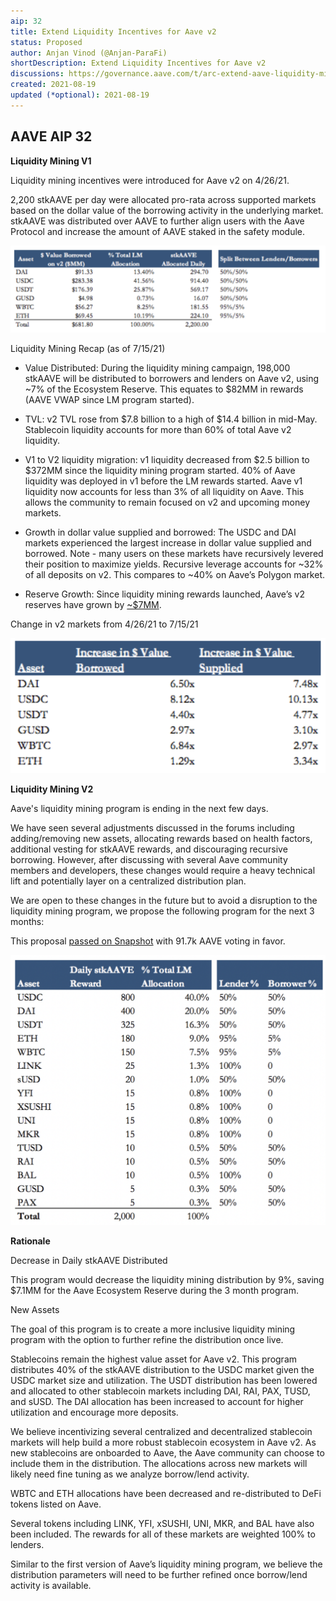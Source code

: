 ```yaml
---
aip: 32
title: Extend Liquidity Incentives for Aave v2
status: Proposed
author: Anjan Vinod (@Anjan-ParaFi)
shortDescription: Extend Liquidity Incentives for Aave v2
discussions: https://governance.aave.com/t/arc-extend-aave-liquidity-mining-rewards/4852
created: 2021-08-19
updated (*optional): 2021-08-19
---
```



## **AAVE AIP 32**

**Liquidity Mining V1**

Liquidity mining incentives were introduced for Aave v2 on 4/26/21.

2,200 stkAAVE per day were allocated pro-rata across supported markets based on the dollar value of the borrowing activity in the underlying market. stkAAVE was distributed over AAVE to further align users with the Aave Protocol and increase the amount of AAVE staked in the safety module.

![AAVE](../assets/AIP-32/v1-program.png)

Liquidity Mining Recap (as of 7/15/21)

-   Value Distributed: During the liquidity mining campaign, 198,000 stkAAVE will be distributed to borrowers and lenders on Aave v2, using ~7% of the Ecosystem Reserve. This equates to $82MM in rewards (AAVE VWAP since LM program started).

-   TVL: v2 TVL rose from $7.8 billion to a high of $14.4 billion in mid-May. Stablecoin liquidity accounts for more than 60% of total Aave v2 liquidity.

-   V1 to V2 liquidity migration: v1 liquidity decreased from $2.5 billion to $372MM since the liquidity mining program started. 40% of Aave liquidity was deployed in v1 before the LM rewards started. Aave v1 liquidity now accounts for less than 3% of all liquidity on Aave. This allows the community to remain focused on v2 and upcoming money markets.

-   Growth in dollar value supplied and borrowed: The USDC and DAI markets experienced the largest increase in dollar value supplied and borrowed. Note - many users on these markets have recursively levered their position to maximize yields. Recursive leverage accounts for ~32% of all deposits on v2. This compares to ~40% on Aave’s Polygon market.

-   Reserve Growth: Since liquidity mining rewards launched, Aave’s v2 reserves have grown by [~$7MM](https://etherscan.io/address/0x464c71f6c2f760dda6093dcb91c24c39e5d6e18c).


Change in v2 markets from 4/26/21 to 7/15/21

![AAVE](../assets/AIP-32/v1-recap.png)

**Liquidity Mining V2**

Aave's liquidity mining program is ending in the next few days.

We have seen several adjustments discussed in the forums including adding/removing new assets, allocating rewards based on health factors, additional vesting for stkAAVE rewards, and discouraging recursive borrowing. However, after discussing with several Aave community members and developers, these changes would require a heavy technical lift and potentially layer on a centralized distribution plan.

We are open to these changes in the future but to avoid a disruption to the liquidity mining program, we propose the following program for the next 3 months:

This proposal [passed on Snapshot](https://snapshot.org/#/aave.eth/proposal/QmeHAwW7XwUD3vqYLMRPF8MJiXkj2nnbRg1ae7mZ1SNQdm) with 91.7k AAVE voting in favor.

![AAVE](../assets/AIP-32/v2-program.png)

**Rationale**

Decrease in Daily stkAAVE Distributed

This program would decrease the liquidity mining distribution by 9%, saving $7.1MM for the Aave Ecosystem Reserve during the 3 month program.

New Assets

The goal of this program is to create a more inclusive liquidity mining program with the option to further refine the distribution once live.

Stablecoins remain the highest value asset for Aave v2. This program distributes 40% of the stkAAVE distribution to the USDC market given the USDC market size and utilization. The USDT distribution has been lowered and allocated to other stablecoin markets including DAI, RAI, PAX, TUSD, and sUSD. The DAI allocation has been increased to account for higher utilization and encourage more deposits.

We believe incentivizing several centralized and decentralized stablecoin markets will help build a more robust stablecoin ecosystem in Aave v2. As new stablecoins are onboarded to Aave, the Aave community can choose to include them in the distribution. The allocations across new markets will likely need fine tuning as we analyze borrow/lend activity.

WBTC and ETH allocations have been decreased and re-distributed to DeFi tokens listed on Aave.

Several tokens including LINK, YFI, xSUSHI, UNI, MKR, and BAL have also been included. The rewards for all of these markets are weighted 100% to lenders.

Similar to the first version of Aave’s liquidity mining program, we believe the distribution parameters will need to be further refined once borrow/lend activity is available.
